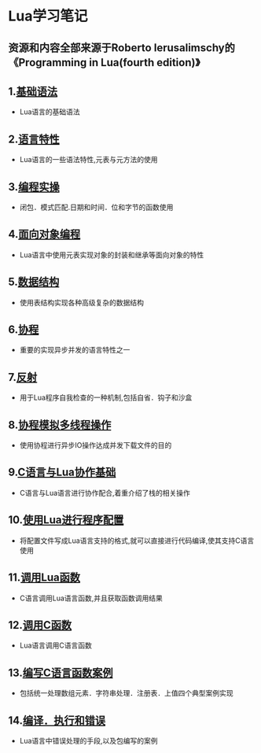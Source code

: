 # Lua学习笔记
## 资源和内容全部来源于Roberto lerusalimschy的《Programming in Lua(fourth edition)》

## 1.[基础语法](基础语法.md)
- Lua语言的基础语法

## 2.[语言特性](语言特性.md)
- Lua语言的一些语法特性,元表与元方法的使用

## 3.[编程实操](编程实操.md)
- 闭包．模式匹配.日期和时间．位和字节的函数使用

## 4.[面向对象编程](ObjectOriented.md)
- Lua语言中使用元表实现对象的封装和继承等面向对象的特性

## 5.[数据结构](DataStructure.md)
- 使用表结构实现各种高级复杂的数据结构

## 6.[协程](Coroutine.md)
- 重要的实现异步并发的语言特性之一

## 7.[反射](Reflection.md)
- 用于Lua程序自我检查的一种机制,包括自省．钩子和沙盒

## 8.[协程模拟多线程操作](coroutine_to_thread.md)
- 使用协程进行异步IO操作达成并发下载文件的目的

## 9.[C语言与Lua协作基础](C_TO_Lua.md)
- C语言与Lua语言进行协作配合,着重介绍了栈的相关操作

## 10.[使用Lua进行程序配置](Configuration.md)
- 将配置文件写成Lua语言支持的格式,就可以直接进行代码编译,使其支持C语言使用
  
## 11.[调用Lua函数](Call_Lua_Function.md)
- C语言调用Lua语言函数,并且获取函数调用结果

## 12.[调用C函数](Call_C_Function.md)
- Lua语言调用C语言函数

## 13.[编写C语言函数案例](C_Function_Example.md)
- 包括统一处理数组元素．字符串处理．注册表．上值四个典型案例实现

## 14.[编译．执行和错误](Compile&Package.md)
- Lua语言中错误处理的手段,以及包编写的案例
